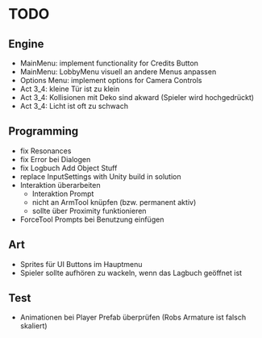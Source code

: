 # TODO
## Engine
- MainMenu: implement functionality for Credits Button
- MainMenu: LobbyMenu visuell an andere Menus anpassen
- Options Menu: implement options for Camera Controls
- Act 3_4: kleine Tür ist zu klein
- Act 3_4: Kollisionen mit Deko sind akward (Spieler wird hochgedrückt)
- Act 3_4: Licht ist oft zu schwach

## Programming
- fix Resonances
- fix Error bei Dialogen
- fix Logbuch Add Object Stuff
- replace InputSettings with Unity build in solution
- Interaktion überarbeiten
	- Interaktion Prompt
	- nicht an ArmTool knüpfen (bzw. permanent aktiv)
	- sollte über Proximity funktionieren
- ForceTool Prompts bei Benutzung einfügen

## Art
- Sprites für UI Buttons im Hauptmenu
- Spieler sollte aufhören zu wackeln, wenn das Lagbuch geöffnet ist

## Test
- Animationen bei Player Prefab überprüfen (Robs Armature ist falsch skaliert)